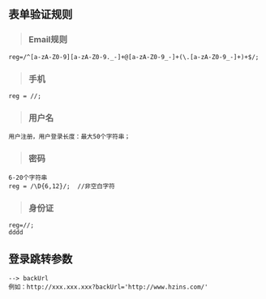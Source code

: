 ## 表单验证规则 #
 

> ### Email规则

    reg=/^[a-zA-Z0-9][a-zA-Z0-9._-]+@[a-zA-Z0-9_-]+(\.[a-zA-Z0-9_-]+)+$/;


> ### 手机
 
    reg = //;


> ### 用户名

    用户注册，用户登录长度：最大50个字符串；

> ### 密码

    6-20个字符串
	reg = /\D{6,12}/;  //非空白字符


>### 身份证 ##

    reg=//;
	dddd

## 登录跳转参数

	--> backUrl
    例如：http://xxx.xxx.xxx?backUrl='http://www.hzins.com/'